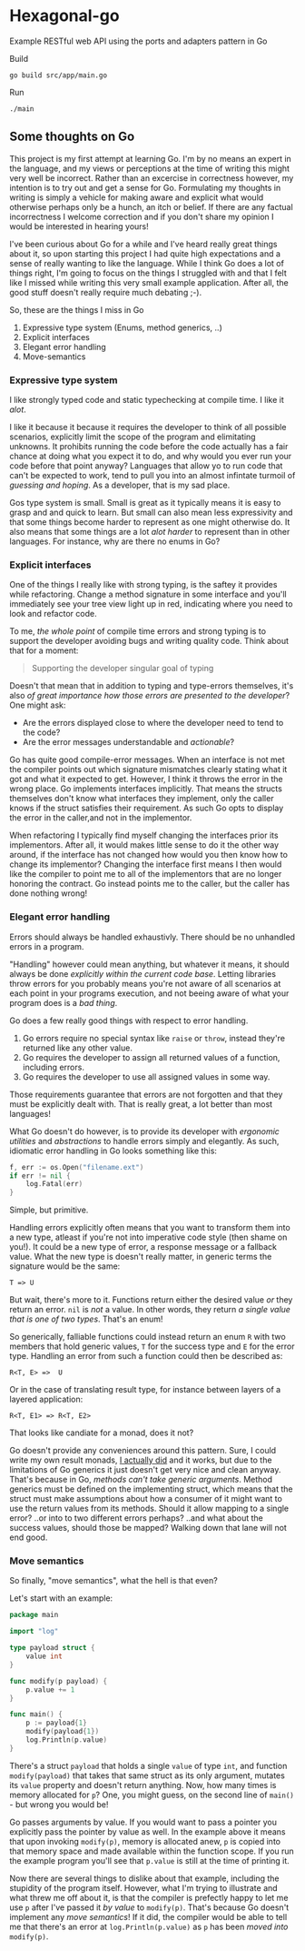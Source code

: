 # Hexagonal-go
Example RESTful web API using the ports and adapters pattern in Go

Build
```console
go build src/app/main.go
```

Run 
```
./main
```

## Some thoughts on Go
This project is my first attempt at learning Go. I'm by no means an expert in the language, and my views or perceptions at the time of writing this might very well be incorrect. Rather than an excercise in correctness however, my intention is to try out and get a sense for Go. Formulating my thoughts in writing is simply a vehicle for making aware and explicit what would otherwise perhaps only be a hunch, an itch or belief. If there are any factual incorrectness I welcome correction and if you don't share my opinion I would be interested in hearing yours!

I've been curious about Go for a while and I've heard really great things about it, so upon starting this project I had quite high expectations and a sense of really wanting to like the language. While I think Go does a lot of things right, I'm going to focus on the things I struggled with and that I felt like I missed while writing this very small example application. After all, the good stuff doesn't really require much debating ;-).

So, these are the things I miss in Go
1. Expressive type system (Enums, method generics, ..)
2. Explicit interfaces
3. Elegant error handling
4. Move-semantics

### Expressive type system
I like strongly typed code and static typechecking at compile time. I like it _alot_.

I like it because it because it requires the developer to think of all possible scenarios, explicitly limit the scope of the program and elimitating unknowns. It prohibits running the code before the code actually has a fair chance at doing what you expect it to do, and why would you ever run your code before that point anyway? Languages that allow yo to run code that can't be expected to work, tend to pull you into an almost infintate turmoil of _guessing and hoping_. As a developer, that is my sad place.

Gos type system is small. Small is great as it typically means it is easy to grasp and and quick to learn. But small can also mean less expressivity and that some things become harder to represent as one might otherwise do. It also means that some things are a lot _alot harder_ to represent than in other languages. For instance, why are there no enums in Go?

### Explicit interfaces
One of the things I really like with strong typing, is the saftey it provides while refactoring. Change a method signature in some interface and you'll immediately see your tree view light up in red, indicating where you need to look and refactor code.

To me, _the whole point_ of compile time errors and strong typing is to support the developer avoiding bugs and writing quality code. Think about that for a moment:
> Supporting the developer singular goal of typing

Doesn't that mean that in addition to typing and type-errors themselves, it's also _of great importance how those errors are presented to the developer_? One might ask:
- Are the errors displayed close to where the developer need to tend to the code?
- Are the error messages understandable and _actionable_?

Go has quite good compile-error messages. When an interface is not met the compiler points out which signature mismatches clearly stating what it got and what it expected to get. However, I think it throws the error in the wrong place. Go implements interfaces implicitly. That means the structs themselves don't know what interfaces they implement, only the caller knows if the struct satisfies their requirement. As such Go opts to display the error in the caller,and not in the implementor.

When refactoring I typically find myself changing the interfaces prior its implementors. After all, it would makes little sense to do it the other way around, if the interface has not changed how would you then know how to change its implementor? Changing the interface first means I then would like the compiler to point me to all of the implementors that are no longer honoring the contract. Go instead points me to the caller, but the caller has done nothing wrong!

### Elegant error handling
Errors should always be handled exhaustivly. There should be no unhandled errors in a program.

"Handling" however could mean anything, but whatever it means, it should always be done _explicitly within the current code base_. Letting libraries throw errors for you probably means you're not aware of all scenarios at each point in your programs execution, and not beeing aware of what your program does is a _bad thing_. 

Go does a few really good things with respect to error handling.
1. Go errors require no special syntax like `raise` or `throw`, instead they're returned like any other value.
2. Go requires the developer to assign all returned values of a function, including errors.
3. Go requires the developer to use all assigned values in some way.

Those requirements guarantee that errors are not forgotten and that they must be explicitly dealt with. That is really great, a lot better than most languages!

What Go doesn't do however, is to provide its developer with _ergonomic utilities_ and _abstractions_ to handle errors simply and elegantly. As such, idiomatic error handling in Go looks something like this:

```go
f, err := os.Open("filename.ext")
if err != nil {
    log.Fatal(err)
}
```
Simple, but primitive.

Handling errors explicitly often means that you want to transform them into a new type, atleast if you're not into imperative code style (then shame on you!). It could be a new type of error, a response message or a fallback value. What the new type is doesn't really matter, in generic terms the signature would be the same:

```
T => U
```

But wait, there's more to it. Functions return either the desired value _or_ they return an error. `nil` is _not_ a value. In other words, they return _a single value that is one of two types_. That's an enum!

So generically, falliable functions could instead return an enum `R` with two members that hold generic values, `T` for the success type and `E` for the error type. Handling an error from such a function could then be described as:
```
R<T, E> =>  U
```

Or in the case of translating result type, for instance between layers of a layered application:
```
R<T, E1> => R<T, E2>
```

That looks like candiate for a monad, does it not?

Go doesn't provide any conveniences around this pattern. Sure, I could write my own result monads, [I actually did](src/lib/utils/result.go) and it works, but due to the limitations of Go generics it just doesn't get very nice and clean anyway. That's because in Go, _methods can't take generic arguments_. Method generics must be defined on the implementing struct, which means that the struct must make assumptions about how a consumer of it might want to use the return values from its methods. Should it allow mapping to a single error? ..or into to two different errors perhaps? ..and what about the success values, should those be mapped? Walking down that lane will not end good.

### Move semantics
So finally, "move semantics", what the hell is that even?

Let's start with an example:
```go
package main

import "log"

type payload struct {
	value int
}

func modify(p payload) {
	p.value += 1
}

func main() {
	p := payload{1}
	modify(payload{1})
	log.Println(p.value)
}
```
There's a struct `payload` that holds a single `value` of type `int`, and function `modify(payload)` that takes that same struct as its only argument, mutates its `value` property and doesn't return anything. Now, how many times is memory allocated for `p`? One, you might guess, on the second line of `main()` - but wrong you would be!

Go passes arguments by value. If you would want to pass a pointer you explicitly pass the pointer by value as well. In the example above it means that upon invoking `modify(p)`, memory is allocated anew, `p` is copied into that memory space and made available within the function scope. If you run the example program you'll see that `p.value` is still at the time of printing it.

Now there are several things to dislike about that example, including the stupidity of the program itself. However, what I'm trying to illustrate and what threw me off about it, is that the compiler is prefectly happy to let me use `p` after I've passed it _*by value*_ to `modify(p)`. That's because Go doesn't implement any _move semantics_! If it did, the compiler would be able to tell me that there's an error at `log.Println(p.value)` as `p` has been _moved into_ `modify(p)`. 